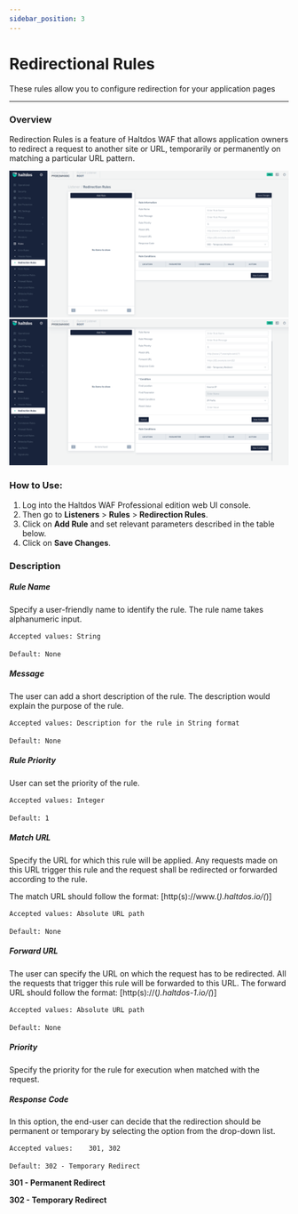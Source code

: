 ```yaml
---
sidebar_position: 3
---
```

# Redirectional Rules

These rules allow you to configure redirection for your application pages

---

### Overview 
Redirection Rules is a feature of Haltdos WAF that allows application owners to redirect a request to another site or URL, temporarily or permanently on matching a particular URL pattern.

![redirection_rule](/img/pro-waf/docs/redirection_rules1.png)
![redirection_rule](/img/pro-waf/docs/redirection_rules2.png)

### How to Use:
1. Log into the Haltdos WAF Professional edition web UI console.
2. Then go to **Listeners** > **Rules** > **Redirection Rules**.
3. Click on **Add Rule** and set relevant parameters described in the table below.
4. Click on **Save Changes**.


### Description

##### **Rule Name**

Specify a user-friendly name to identify the rule. The rule name takes alphanumeric input.

    Accepted values: String

    Default: None  

##### **Message**

The user can add a short description of the rule. The description would explain the purpose of the rule.

    Accepted values: Description for the rule in String format

    Default: None  

##### **Rule Priority**

User can set the priority of the rule.

    Accepted values: Integer

    Default: 1  

##### **Match URL**

Specify the URL for which this rule will be applied. Any requests made on this URL trigger this rule and the request shall be redirected or forwarded according to the rule.

The match URL should follow the format: [http(s)://www.(*).haltdos.io/(*)]

    Accepted values: Absolute URL path

    Default: None  

##### **Forward URL**

The user can specify the URL on which the request has to be redirected. All the requests that trigger this rule will be forwarded to this URL.
The forward URL should follow the format: [http(s)://(*).haltdos-1.io/(*)] 

    Accepted values: Absolute URL path

    Default: None  

##### **Priority** 

Specify the priority for the rule for execution when matched with the request.

##### **Response Code**

In this option, the end-user can decide that the redirection should be permanent or temporary by selecting the option from the drop-down list.

    Accepted values: 	301, 302

    Default: 302 - Temporary Redirect  

**301 - Permanent Redirect**

**302 - Temporary Redirect**